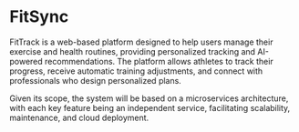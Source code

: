 # FitSync
FitTrack is a web-based platform designed to help users manage their exercise and health routines, providing personalized tracking and AI-powered recommendations. The platform allows athletes to track their progress, receive automatic training adjustments, and connect with professionals who design personalized plans.

Given its scope, the system will be based on a microservices architecture, with each key feature being an independent service, facilitating scalability, maintenance, and cloud deployment.
